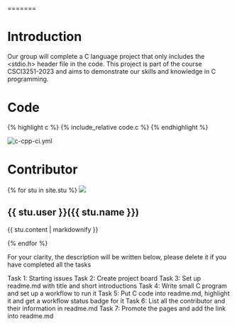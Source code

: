 =======
# Introduction
Our group will complete a C language project that only includes the <stdio.h> header file in the code. This project is part of the course CSCI3251-2023 and aims to demonstrate our skills and knowledge in C programming.

# Code

{% highlight c %}
{% include_relative code.c %}
{% endhighlight %}

![c-cpp-ci.yml](https://github.com/csci3251-2023/project-team-n/actions/workflows/c-cpp-ci.yml/badge.svg)

# Contributor

{% for stu in site.stu %}
  <img src={{stu.image}}/>
  <h2>{{ stu.user }}({{ stu.name }})</h2>
  <p>{{ stu.content | markdownify }}</p>
{% endfor %}



For your clarity, the description will be written below, please delete it if you have completed all the tasks

Task 1: Starting issues
Task 2: Create project board
Task 3: Set up readme.md with title and short introductions
Task 4: Write small C program and set up a workflow to run it
Task 5: Put C code into readme.md, highlight it and get a workflow status badge for it
Task 6: List all the contributor and their information in readme.md
Task 7: Promote the pages and add the link into readme.md
